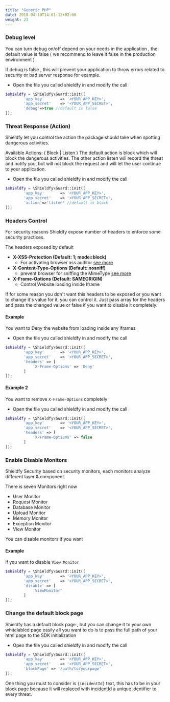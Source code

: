 ```yaml
---
title: "Generic PHP"
date: 2018-04-10T14:01:12+02:00
weight: 23
---
```



### Debug level

You can turn debug on/off depend on your needs in the application , the default value is false ( we recommend to leave it false in the production environment )

If debug is false , this will prevent your application to throw errors related to security or bad server response for example.

- Open the file you called shieldfy in and modify the call

```php
$shieldfy = \Shieldfy\Guard::init([
        'app_key'       => '<YOUR_APP_KEY>',
        'app_secret'    => '<YOUR_APP_SECRET>',
        'debug'=>true //default is false
]);
```

### Threat Response (Action)

Shieldfy let you control the action the package should take when spotting dangerous activities.

Available Actions: ( Block | Listen ) The default action is block which will block the dangerous activities. The other action listen will record the threat and notify you, but will not block the request and will let the user continue to your application.

- Open the file you called shieldfy in and modify the call

```php
$shieldfy = \Shieldfy\Guard::init([
        'app_key'       => '<YOUR_APP_KEY>',
        'app_secret'    => '<YOUR_APP_SECRET>',
        'action'=>'listen' //default is block
]);
```



### Headers Control

For security reasons Shieldfy expose number of headers to enforce some security practices.

The headers exposed by default

- **X-XSS-Protection (Default: 1; mode=block)**
    - For activating browser xss auditor [see more](https://developer.mozilla.org/en-US/docs/Web/HTTP/Headers/X-XSS-Protection)
- **X-Content-Type-Options (Default: nosniff)**
    - prevent browser for sniffing the MimeType [see more](https://developer.mozilla.org/en-US/docs/Web/HTTP/Headers/X-Content-Type-Options)
- **X-Frame-Options (Default: SAMEORIGIN)**
    - Control Website loading inside Iframe

If for some reason you don't want this headers to be exposed or you want to change it's value for it, you can control it. Just pass array for the headers and pass the changed value or false if you want to disable it completely.

#### Example

You want to Deny the website from loading inside any iframes

- Open the file you called shieldfy in and modify the call

```php
$shieldfy = \Shieldfy\Guard::init([
        'app_key'       => '<YOUR_APP_KEY>',
        'app_secret'    => '<YOUR_APP_SECRET>',
        'headers' => [
		    'X-Frame-Options' => 'Deny'
		]
]);
```

#### Example 2

You want to remove `X-Frame-Options` completely

- Open the file you called shieldfy in and modify the call

```php
$shieldfy = \Shieldfy\Guard::init([
        'app_key'       => '<YOUR_APP_KEY>',
        'app_secret'    => '<YOUR_APP_SECRET>',
        'headers' => [
		    'X-Frame-Options' => false
		]
]);
```


### Enable Disable Monitors

Shieldfy Security based on security monitors, each monitors analyze different layer & component.

There is seven Monitors right now

- User Monitor
- Request Monitor
- Database Monitor
- Upload Monitor
- Memory Monitor
- Exception Monitor
- View Monitor

You can disable monitors if you want

#### Example

if you want to disable `View Monitor`

```php
$shieldfy = \Shieldfy\Guard::init([
        'app_key'       => '<YOUR_APP_KEY>',
        'app_secret'    => '<YOUR_APP_SECRET>',
        'disable' => [
		    'ViewMonitor'
		]
]);
```


### Change the default block page

Shieldfy has a default block page , but you can change it to your own whitelabled page easily
all you want to do is to pass the full path of your html page to the SDK initialization

- Open the file you called shieldfy in and modify the call

```php
$shieldfy = \Shieldfy\Guard::init([
        'app_key'       => '<YOUR_APP_KEY>',
        'app_secret'    => '<YOUR_APP_SECRET>',
        'blockPage' => '/path/to/yourpage'
]);
```

One thing you must to consider is `{incidentId}` text, this has to be in your block page because it will replaced with incidentId a unique identifier to every threat.
